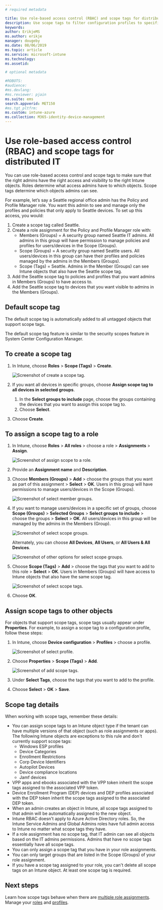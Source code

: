 ```yaml
---
# required metadata

title: Use role-based access control (RBAC) and scope tags for distributed IT in Intune | Microsoft Docs
description: Use scope tags to filter configuration profiles to specific roles.
keywords:
author: ErikjeMS
ms.author: erikje
manager: dougeby
ms.date: 08/06/2019
ms.topic: article
ms.service: microsoft-intune
ms.technology:
ms.assetid: 

# optional metadata

#ROBOTS:
#audience:
#ms.devlang:
#ms.reviewer: pjain
ms.suite: ems
search.appverid: MET150
#ms.tgt_pltfrm:
ms.custom: intune-azure
ms.collection: M365-identity-device-management
---
```


# Use role-based access control (RBAC) and scope tags for distributed IT

You can use role-based access control and scope tags to make sure that the right admins have the right access and visibility to the right Intune objects. Roles determine what access admins have to which objects. Scope tags determine which objects admins can see.

For example, let’s say a Seattle regional office admin has the Policy and Profile Manager role. You want this admin to see and manage only the profiles and policies that only apply to Seattle devices. To set up this access, you would:

1. Create a scope tag called Seattle.
2. Create a role assignment for the Policy and Profile Manager role with: 
    - Members (Groups) = A security group named Seattle IT admins. All admins in this group will have  permission to manage policies and profiles for users/devices in the Scope (Groups).
    - Scope (Groups) = A security group named Seattle users. All users/devices in this group can have their profiles and policies managed by the admins in the Members (Groups). 
    - Scope (Tags) = Seattle. Admins in the Member (Groups) can see Intune objects that also have the Seattle scope tag.
3. Add the Seattle scope tag to policies and profiles that you want admins in Members (Groups) to have access to.
4. Add the Seattle scope tag to devices that you want visible to admins in the Members (Groups). 

## Default scope tag
The default scope tag is automatically added to all untagged objects that support scope tags.

The default scope tag feature is similar to the security scopes feature in System Center Configuration Manager. 

## To create a scope tag

1. In Intune, choose **Roles** > **Scope (Tags)** > **Create**.

    ![Screenshot of create a scope tag.](./media/scope-tags/create-scope-tag.png)

3. If you want all devices in specific groups, choose **Assign scope tag to all devices in selected groups**.
    1. In the **Select groups to include** page, choose the groups containing the devices that you want to assign this scope tag to.
    2. Choose **Select**.
4. Choose **Create**.

## To assign a scope tag to a role

1. In Intune, choose **Roles** > **All roles** > choose a role > **Assignments** > **Assign**.

    ![Screenshot of assign scope to a role.](./media/scope-tags/assign-scope-to-role.png)

2. Provide an **Assignment name** and **Description**.
3. Choose **Members (Groups)** > **Add** > choose the groups that you want as part of this assignment > **Select** > **OK**. Users in this group will have permissions to manage users/devices in the Scope (Groups).

    ![Screenshot of select member groups.](./media/scope-tags/select-member-groups.png)

4. If you want to manage users/devices in a specific set of groups, choose **Scope (Groups)** > **Selected Groups** > **Select groups to include** > choose the groups > **Select** > **OK**. All users/devices in this group will be managed by the admins in the Members (Group).

    ![Screenshot of select scope groups.](./media/scope-tags/select-scope-groups.png)

    Alternately, you can choose **All Devices**, **All Users**, or **All Users & All Devices**.

    ![Screenshot of other options for select scope groups.](./media/scope-tags/scope-group-other-options.png)
    
5. Choose **Scope (Tags)** > **Add** > choose the tags that you want to add to this role > **Select** > **OK**. Users in Members (Groups) will have access to Intune objects that also have the same scope tag.

    ![Screenshot of select scope tags.](./media/scope-tags/select-scope-tags.png)

6. Choose **OK**. 

## Assign scope tags to other objects

For objects that support scope tags, scope tags usually appear under **Properties**. For example, to assign a scope tag to a configuration profile, follow these steps:

1. In Intune, choose **Device configuration** > **Profiles** > choose a profile.

    ![Screenshot of select profile.](./media/scope-tags/choose-profile.png)

2. Choose **Properties** > **Scope (Tags)** > **Add**.

    ![Screenshot of add scope tags.](./media/scope-tags/add-scope-tags.png)

3. Under **Select Tags**, choose the tags that you want to add to the profile.
4. Choose **Select** > **OK** > **Save**.


## Scope tag details
When working with scope tags, remember these details: 

- You can assign scope tags to an Intune object type if the tenant can have multiple versions of that object (such as role assignments or apps).
  The following Intune objects are exceptions to this rule and don't currently support scope tags:
    - Windows ESP profiles
    - Device Categories
    - Enrollment Restrictions
    - Corp Device Identifiers
    - Autopilot Devices
    - Device compliance locations
    - Jamf devices
- VPP apps and ebooks associated with the VPP token inherit the scope tags assigned to the associated VPP token.
- Device Enrollment Program (DEP) devices and DEP profiles associated with the DEP token inherit the scope tags assigned to the associated DEP token.
- When an admin creates an object in Intune, all scope tags assigned to that admin will be automatically assigned to the new object.
- Intune RBAC doesn't apply to Azure Active Directory roles. So, the Intune Service Admins and Global Admins roles have full admin access to Intune no matter what scope tags they have.
- If a role assignment has no scope tag, that IT admin can see all objects based on the IT admins permissions. Admins that have no scope tags essentially have all scope tags.
- You can only assign a scope tag that you have in your role assignments.
- You can only target groups that are listed in the Scope (Groups) of your role assignment.
- If you have a scope tag assigned to your role, you can't delete all scope tags on an Intune object. At least one scope tag is required.

## Next steps

Learn how scope tags behave when there are [multiple role assignments](../role-based-access-control.md#multiple-role-assignments).
Manage your [roles](../role-based-access-control.md) and [profiles](../configuration/device-profile-assign.md).
